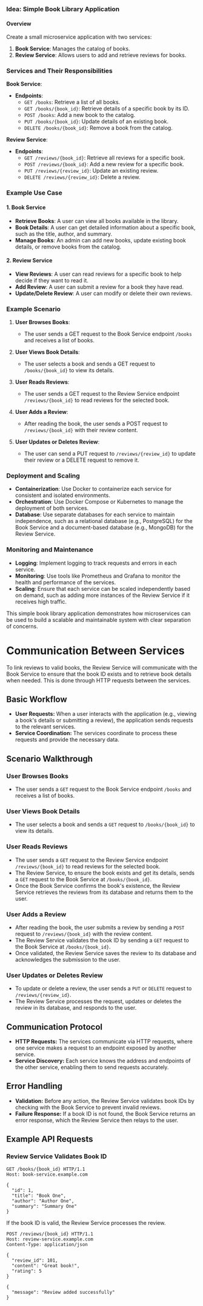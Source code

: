 ### Idea: Simple Book Library Application

#### Overview
Create a small microservice application with two services:
1. **Book Service**: Manages the catalog of books.
2. **Review Service**: Allows users to add and retrieve reviews for books.

### Services and Their Responsibilities

**Book Service**:
- **Endpoints**:
  - `GET /books`: Retrieve a list of all books.
  - `GET /books/{book_id}`: Retrieve details of a specific book by its ID.
  - `POST /books`: Add a new book to the catalog.
  - `PUT /books/{book_id}`: Update details of an existing book.
  - `DELETE /books/{book_id}`: Remove a book from the catalog.

**Review Service**:
- **Endpoints**:
  - `GET /reviews/{book_id}`: Retrieve all reviews for a specific book.
  - `POST /reviews/{book_id}`: Add a new review for a specific book.
  - `PUT /reviews/{review_id}`: Update an existing review.
  - `DELETE /reviews/{review_id}`: Delete a review.

### Example Use Case

#### 1. Book Service
- **Retrieve Books**: A user can view all books available in the library.
- **Book Details**: A user can get detailed information about a specific book, such as the title, author, and summary.
- **Manage Books**: An admin can add new books, update existing book details, or remove books from the catalog.

#### 2. Review Service
- **View Reviews**: A user can read reviews for a specific book to help decide if they want to read it.
- **Add Review**: A user can submit a review for a book they have read.
- **Update/Delete Review**: A user can modify or delete their own reviews.

### Example Scenario

1. **User Browses Books**:
   - The user sends a GET request to the Book Service endpoint `/books` and receives a list of books.

2. **User Views Book Details**:
   - The user selects a book and sends a GET request to `/books/{book_id}` to view its details.

3. **User Reads Reviews**:
   - The user sends a GET request to the Review Service endpoint `/reviews/{book_id}` to read reviews for the selected book.

4. **User Adds a Review**:
   - After reading the book, the user sends a POST request to `/reviews/{book_id}` with their review content.

5. **User Updates or Deletes Review**:
   - The user can send a PUT request to `/reviews/{review_id}` to update their review or a DELETE request to remove it.

### Deployment and Scaling
- **Containerization**: Use Docker to containerize each service for consistent and isolated environments.
- **Orchestration**: Use Docker Compose or Kubernetes to manage the deployment of both services.
- **Database**: Use separate databases for each service to maintain independence, such as a relational database (e.g., PostgreSQL) for the Book Service and a document-based database (e.g., MongoDB) for the Review Service.

### Monitoring and Maintenance
- **Logging**: Implement logging to track requests and errors in each service.
- **Monitoring**: Use tools like Prometheus and Grafana to monitor the health and performance of the services.
- **Scaling**: Ensure that each service can be scaled independently based on demand, such as adding more instances of the Review Service if it receives high traffic.

This simple book library application demonstrates how microservices can be used to build a scalable and maintainable system with clear separation of concerns.

# Communication Between Services

To link reviews to valid books, the Review Service will communicate with the Book Service to ensure that the book ID exists and to retrieve book details when needed. This is done through HTTP requests between the services.

## Basic Workflow

- **User Requests:** When a user interacts with the application (e.g., viewing a book's details or submitting a review), the application sends requests to the relevant services.
- **Service Coordination:** The services coordinate to process these requests and provide the necessary data.

## Scenario Walkthrough

### User Browses Books

- The user sends a `GET` request to the Book Service endpoint `/books` and receives a list of books.

### User Views Book Details

- The user selects a book and sends a `GET` request to `/books/{book_id}` to view its details.

### User Reads Reviews

- The user sends a `GET` request to the Review Service endpoint `/reviews/{book_id}` to read reviews for the selected book.
- The Review Service, to ensure the book exists and get its details, sends a `GET` request to the Book Service at `/books/{book_id}`.
- Once the Book Service confirms the book's existence, the Review Service retrieves the reviews from its database and returns them to the user.

### User Adds a Review

- After reading the book, the user submits a review by sending a `POST` request to `/reviews/{book_id}` with the review content.
- The Review Service validates the book ID by sending a `GET` request to the Book Service at `/books/{book_id}`.
- Once validated, the Review Service saves the review to its database and acknowledges the submission to the user.

### User Updates or Deletes Review

- To update or delete a review, the user sends a `PUT` or `DELETE` request to `/reviews/{review_id}`.
- The Review Service processes the request, updates or deletes the review in its database, and responds to the user.

## Communication Protocol

- **HTTP Requests:** The services communicate via HTTP requests, where one service makes a request to an endpoint exposed by another service.
- **Service Discovery:** Each service knows the address and endpoints of the other service, enabling them to send requests accurately.

## Error Handling

- **Validation:** Before any action, the Review Service validates book IDs by checking with the Book Service to prevent invalid reviews.
- **Failure Response:** If a book ID is not found, the Book Service returns an error response, which the Review Service then relays to the user.

## Example API Requests

### Review Service Validates Book ID

```http
GET /books/{book_id} HTTP/1.1
Host: book-service.example.com
```

```Response
{
  "id": 1,
  "title": "Book One",
  "author": "Author One",
  "summary": "Summary One"
}
```
If the book ID is valid, the Review Service processes the review.

```User Submits Review
POST /reviews/{book_id} HTTP/1.1
Host: review-service.example.com
Content-Type: application/json

{
  "review_id": 101,
  "content": "Great book!",
  "rating": 5
}
```
```Response:
{
  "message": "Review added successfully"
}

```